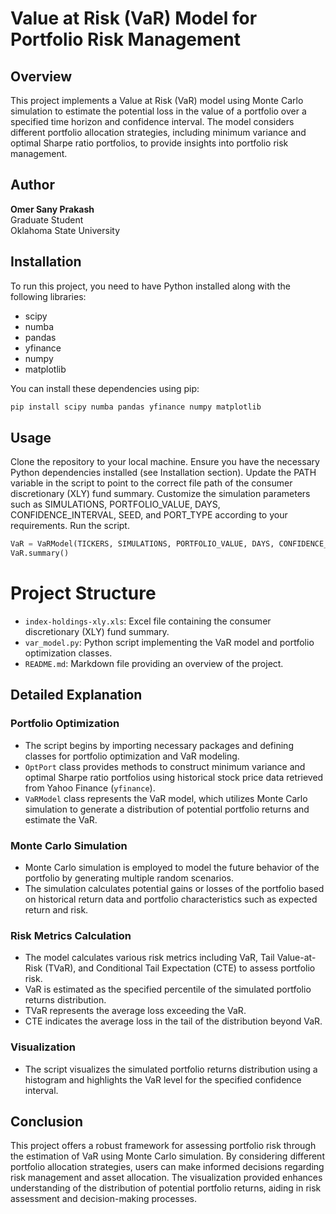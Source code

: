 # Value at Risk (VaR) Model for Portfolio Risk Management

## Overview
This project implements a Value at Risk (VaR) model using Monte Carlo simulation to estimate the potential loss in the value of a portfolio over a specified time horizon and confidence interval. The model considers different portfolio allocation strategies, including minimum variance and optimal Sharpe ratio portfolios, to provide insights into portfolio risk management.

## Author
**Omer Sany Prakash**  
Graduate Student  
Oklahoma State University

## Installation
To run this project, you need to have Python installed along with the following libraries:

- scipy
- numba
- pandas
- yfinance
- numpy
- matplotlib

You can install these dependencies using pip:

```bash
pip install scipy numba pandas yfinance numpy matplotlib
```

## Usage
Clone the repository to your local machine.
Ensure you have the necessary Python dependencies installed (see Installation section).
Update the PATH variable in the script to point to the correct file path of the consumer discretionary (XLY) fund summary.
Customize the simulation parameters such as SIMULATIONS, PORTFOLIO_VALUE, DAYS, CONFIDENCE_INTERVAL, SEED, and PORT_TYPE according to your requirements.
Run the script.
```python
VaR = VaRModel(TICKERS, SIMULATIONS, PORTFOLIO_VALUE, DAYS, CONFIDENCE_INTERVAL, SEED, PORT_TYPE)
VaR.summary()
```

# Project Structure

- `index-holdings-xly.xls`: Excel file containing the consumer discretionary (XLY) fund summary.
- `var_model.py`: Python script implementing the VaR model and portfolio optimization classes.
- `README.md`: Markdown file providing an overview of the project.

## Detailed Explanation

### Portfolio Optimization
- The script begins by importing necessary packages and defining classes for portfolio optimization and VaR modeling.
- `OptPort` class provides methods to construct minimum variance and optimal Sharpe ratio portfolios using historical stock price data retrieved from Yahoo Finance (`yfinance`).
- `VaRModel` class represents the VaR model, which utilizes Monte Carlo simulation to generate a distribution of potential portfolio returns and estimate the VaR.

### Monte Carlo Simulation
- Monte Carlo simulation is employed to model the future behavior of the portfolio by generating multiple random scenarios.
- The simulation calculates potential gains or losses of the portfolio based on historical return data and portfolio characteristics such as expected return and risk.

### Risk Metrics Calculation
- The model calculates various risk metrics including VaR, Tail Value-at-Risk (TVaR), and Conditional Tail Expectation (CTE) to assess portfolio risk.
- VaR is estimated as the specified percentile of the simulated portfolio returns distribution.
- TVaR represents the average loss exceeding the VaR.
- CTE indicates the average loss in the tail of the distribution beyond VaR.

### Visualization
- The script visualizes the simulated portfolio returns distribution using a histogram and highlights the VaR level for the specified confidence interval.

## Conclusion
This project offers a robust framework for assessing portfolio risk through the estimation of VaR using Monte Carlo simulation. By considering different portfolio allocation strategies, users can make informed decisions regarding risk management and asset allocation. The visualization provided enhances understanding of the distribution of potential portfolio returns, aiding in risk assessment and decision-making processes.
